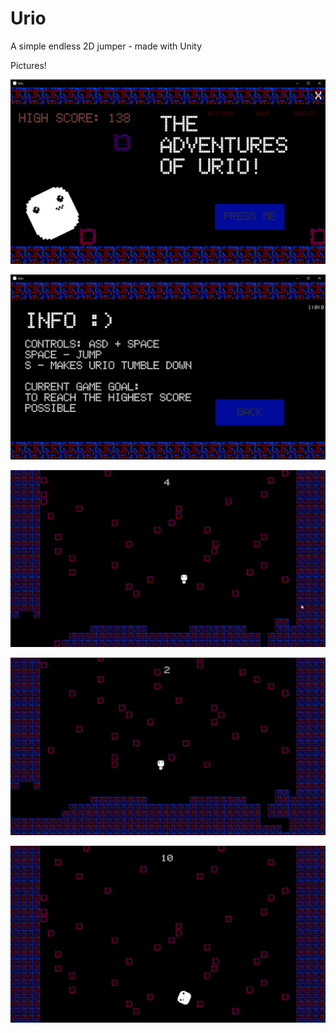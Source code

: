 # Urio
A simple endless 2D jumper - made with Unity

Pictures!

![](Media/Menu.png)

![](Media/Info.png)

![](Media/Game.png)

![](Media/GameJump.png)

![](Media/GameDeath.png)
  
